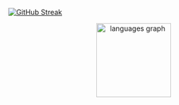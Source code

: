 [![GitHub Streak](https://streak-stats.demolab.com?user=Farrel44&theme=dark)](https://git.io/streak-stats)
<div align="center">
  <img src="https://github-readme-stats.vercel.app/api/top-langs?username=Farrel44&locale=en&hide_title=false&layout=compact&card_width=320&langs_count=5&theme=dracula&hide_border=false&order=2" height="150" alt="languages graph"  />
</div>
